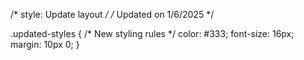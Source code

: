 /* style: Update layout */
/* Updated on 1/6/2025 */

.updated-styles {
  /* New styling rules */
  color: #333;
  font-size: 16px;
  margin: 10px 0;
}